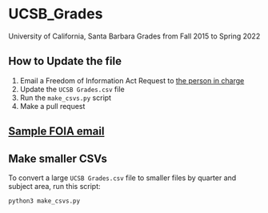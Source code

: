 # UCSB_Grades

University of California, Santa Barbara Grades from Fall 2015 to Spring 2022

## How to Update the file

1. Email a Freedom of Information Act Request to [the person in charge](https://www.policy.ucsb.edu/information-stewardship/information-practices/public-records)  
2. Update the `UCSB Grades.csv` file
3. Run the `make_csvs.py` script
4. Make a pull request

## [Sample FOIA email](https://www.law.berkeley.edu/wp-content/uploads/2017/04/Sample-PRA-Request.pdf)

## Make smaller CSVs

To convert a large `UCSB Grades.csv` file to smaller files
by quarter and subject area, run this script:

```
python3 make_csvs.py
```
